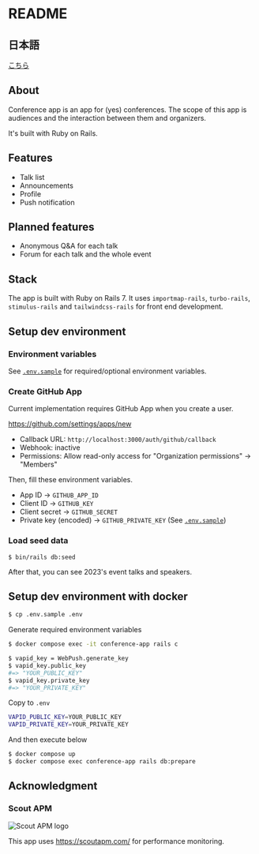 # README

## 日本語

[こちら](README_ja.md)

## About

Conference app is an app for (yes) conferences. The scope of this app is audiences and the interaction between them and organizers.

It's built with Ruby on Rails.

## Features

* Talk list
* Announcements
* Profile
* Push notification

## Planned features

* Anonymous Q&A for each talk
* Forum for each talk and the whole event

## Stack

The app is built with Ruby on Rails 7. It uses `importmap-rails`, `turbo-rails`, `stimulus-rails` and `tailwindcss-rails` for front end development.

## Setup dev environment
### Environment variables
See [`.env.sample`](.env.sample) for required/optional environment variables.

### Create GitHub App
Current implementation requires GitHub App when you create a user.

<https://github.com/settings/apps/new>

* Callback URL: `http://localhost:3000/auth/github/callback`
* Webhook: inactive
* Permissions: Allow read-only access for "Organization permissions" -> "Members"

Then, fill these environment variables.

* App ID -> `GITHUB_APP_ID`
* Client ID -> `GITHUB_KEY`
* Client secret -> `GITHUB_SECRET`
* Private key (encoded) -> `GITHUB_PRIVATE_KEY` (See [`.env.sample`](.env.sample))

### Load seed data

```shell
$ bin/rails db:seed
```

After that, you can see 2023's event talks and speakers.

## Setup dev environment with docker
```bash
$ cp .env.sample .env
```

Generate required environment variables
```bash
$ docker compose exec -it conference-app rails c

$ vapid_key = WebPush.generate_key
$ vapid_key.public_key
#=> "YOUR_PUBLIC_KEY"
$ vapid_key.private_key
#=> "YOUR_PRIVATE_KEY"
```

Copy to `.env`
```bash
VAPID_PUBLIC_KEY=YOUR_PUBLIC_KEY
VAPID_PRIVATE_KEY=YOUR_PRIVATE_KEY
```

And then execute below
```bash
$ docker compose up
$ docker compose exec conference-app rails db:prepare
```

## Acknowledgment
### Scout APM

![Scout APM logo](https://github.com/kaigionrails/conference-app/assets/4487291/7c300827-25ad-4fde-9f04-54a6419a3b61)

This app uses <https://scoutapm.com/> for performance monitoring.
